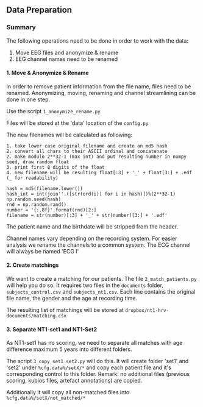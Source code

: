 ## Data Preparation

### Summary

The following operations need to be done in order to work with the data:

1. Move EEG files and anonymize & rename
2. EEG channel names need to be renamed

#### 1. Move & Anonymize & Rename
In order to remove patient information from the file name, files need to be renamed. Anonymizing, moving,  renaming and channel streamlining can be done in one step.

Use the script `1_anonymize_rename.py`

Files will be stored at the 'data' location of the `config.py`

The new filenames will be calculated as following:

```
1. take lower case original filename and create an md5 hash
2. convert all chars to their ASCII ordinal and concatenate
2. make modulo 2**32-1 (max int) and put resulting number in numpy seed, draw random float
3. print first 8 digits of the float
4. new filename will be resulting float[:3] + '_' + float[3:] + .edf (_ for readability)

hash = md5(filename.lower())
hash_int = int(join''.([str(ord(i)) for i in hash)])%(2**32-1)
np.random.seed(hash)
rnd = np.random.rand()
number = '{:.8f}'.format(rnd)[2:]
filename = str(number)[:3] + '_' + str(number)[3:] + '.edf'
```

The patient name and the birthdate will be stripped from the header.

Channel names vary depending on the recording system.
For easier analysis we rename the channels to a common system. The ECG channel will always be named 'ECG I'


#### 2. Create matchings

We want to create a matching for our patients. The file `2_match_patients.py` will help you do so. It requires two files in the `documents` folder, `subjects_control.csv` and `subjects_nt1.csv`. Each line contains the original file name, the gender and the age at recording time.

The resulting list of matchings will be stored at `dropbox/nt1-hrv-documents/matching.csv`

#### 3. Separate NT1-set1 and NT1-Set2

As NT1-set1 has no scoring, we need to separate all matches with age difference maximum 5 years into different folders.

The script `3_copy_set1_set2.py` will do this. It will create folder 'set1' and 'set2' under `%cfg.data%/setX/*` and copy each patient file and it's corresponding control to this folder. Remark: no additional files (previous scoring, kubios files, artefact annotations) are copied.

Additionally it will copy all non-matched files into `%cfg.data%/setX/not_matched/*`






